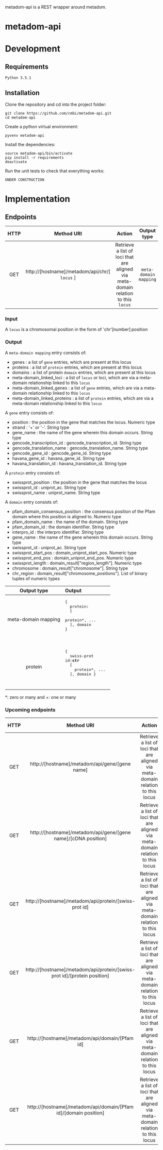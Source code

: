 metadom-api is a REST wrapper around metadom.

# metadom-api
# Development

## Requirements

    Python 3.5.1

## Installation

Clone the repository and cd into the project folder:

    git clone https://github.com/cmbi/metadom-api.git
    cd metadom-api

Create a python virtual environment:

    pyvenv metadom-api

Install the dependencies:

    source metadom-api/bin/activate
    pip install -r requirements
    deactivate

Run the unit tests to check that everything works:

    UNDER CONSTRUCTION

# Implementation 
## Endpoints
| HTTP | Method URI | Action | Output type |
| :---: | :---: | :---: | :---: | 
| GET | http://[hostname]/metadom/api/chr/[ `locus` ] | Retrieve a list of loci that are aligned via meta-domain relation to this `locus` | `meta-domain mapping` |

### Input

A `locus` is a chromosomal position in the form of 'chr'[number]:position

### Output
A `meta-domain mapping` entry consists of:
* genes : a list of `gene` entries, which are present at this locus
* proteins : a list of `protein` entries, which are present at this locus
* domains : a list of protein `domain` entries, which are present at this locus
* meta-domain_linked_loci : a list of `locus` or loci, which are via a meta-domain relationship linked to this `locus`
* meta-domain_linked_genes : a list of `gene` entries, which are via a meta-domain relationship linked to this `locus`
* meta-domain_linked_proteins : a list of `protein` entries, which are via a meta-domain relationship linked to this `locus`

A `gene` entry consists of:
* position : the position in the gene that matches the locus. Numeric type
* strand : '+' or '-'. String type
* gene_name : the name of the gene wherein this domain occurs. String type
* gencode_transcription_id : gencode_transcription_id. String type
* gencode_translation_name : gencode_translation_name. String type
* gencode_gene_id : gencode_gene_id. String type
* havana_gene_id : havana_gene_id. String type
* havana_translation_id : havana_translation_id. String type

A `protein` entry consists of:
* swissprot_position : the position in the gene that matches the locus
* swissprot_id : uniprot_ac. String type
* swissprot_name : uniprot_name. String type

A `domain` entry consists of:
* pfam_domain_consensus_position : the consensus position of the Pfam domain where this position is aligned to. Numeric type
* pfam_domain_name : the name of the domain. String type
* pfam_domain_id : the domain identifier. String type
* interpro_id : the interpro identifier. String type
* gene_name : the name of the gene wherein this domain occurs. String type
* swissprot_id : uniprot_ac. String type
* swissprot_start_pos : domain_uniprot_start_pos. Numeric type
* swissprot_end_pos : domain_uniprot_end_pos. Numeric type
* swissprot_length : domain_result["region_length"]. Numeric type
* chromosome : domain_result["chromosome"]. String type
* chr_region : domain_result["chromosome_positions"]. List of binary tuples of numeric types

| Output type | Output |
| :---: | :--- |
| meta-domain mapping | <pre>{ <br>&nbsp; protein: <br>&nbsp;&nbsp;[<br>&nbsp;&nbsp;&nbsp; protein*, ... <br>&nbsp;&nbsp;], domain <br>} <pre/> |
| protein | <pre>{ <br>&nbsp; swiss-prot id:**str** <br>&nbsp;&nbsp;[<br>&nbsp;&nbsp;&nbsp; protein*, ... <br>&nbsp;&nbsp;], domain	} <pre/> |

\*: zero or many and \+: one or many

### Upcoming endpoints
| HTTP | Method URI | Action | Output type |
| :---: | :---: | :---: | :---: | 
| GET | http://[hostname]/metadom/api/gene/[gene name] | Retrieve a list of loci that are aligned via meta-domain relation to this locus |	<code>{ <br/><indent>	protein: [<protein>], domain	} <code/>|
| GET | http://[hostname]/metadom/api/gene/[gene name]/[cDNA position] | Retrieve a list of loci that are aligned via meta-domain relation to this locus |	<code>{ <br/><indent>	protein: [<protein>], domain	} <code/>|
| GET | http://[hostname]/metadom/api/protein/[swiss-prot id] | Retrieve a list of loci that are aligned via meta-domain relation to this locus |	<code>{ <br/><indent>	protein: [<protein>], domain	} <code/>|
| GET | http://[hostname]/metadom/api/protein/[swiss-prot id]/[protein position] | Retrieve a list of loci that are aligned via meta-domain relation to this locus |	<code>{ <br/><indent>	protein: [<protein>], domain	} <code/>|
| GET | http://[hostname]/metadom/api/domain/[Pfam id] | Retrieve a list of loci that are aligned via meta-domain relation to this locus |	<code>{ <br/><indent>	protein: [<protein>], domain	} <code/>|
| GET | http://[hostname]/metadom/api/domain/[Pfam id]/[domain position] | Retrieve a list of loci that are aligned via meta-domain relation to this locus |	<code>{ <br/><indent>	protein: [<protein>], domain	} <code/>|
